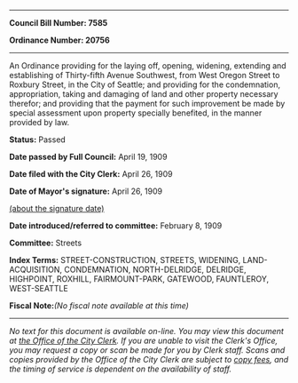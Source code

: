 

********

**Council Bill Number: 7585**
   
**Ordinance Number: 20756**
********

 An Ordinance providing for the laying off, opening, widening, extending and establishing of Thirty-fifth Avenue Southwest, from West Oregon Street to Roxbury Street, in the City of Seattle; and providing for the condemnation, appropriation, taking and damaging of land and other property necessary therefor; and providing that the payment for such improvement be made by special assessment upon property specially benefited, in the manner provided by law.

**Status:** Passed
   
**Date passed by Full Council:** April 19, 1909
   
**Date filed with the City Clerk:** April 26, 1909
   
**Date of Mayor's signature:** April 26, 1909
   
[(about the signature date)](/~public/approvaldate.htm)
   
   
   
**Date introduced/referred to committee:** February 8, 1909
   
**Committee:** Streets
   
   
**Index Terms:** STREET-CONSTRUCTION, STREETS, WIDENING, LAND-ACQUISITION, CONDEMNATION, NORTH-DELRIDGE, DELRIDGE, HIGHPOINT, ROXHILL, FAIRMOUNT-PARK, GATEWOOD, FAUNTLEROY, WEST-SEATTLE

**Fiscal Note:**_(No fiscal note available at this time)_
********

_No text for this document is available on-line. You may view this document at [the Office of the City Clerk](http://www.seattle.gov/leg/clerk/contactUs.htm). If you are unable to visit the Clerk's Office, you may request a copy or scan be made for you by Clerk staff. Scans and copies provided by the Office of the City Clerk are subject to [copy fees](http://clerk.seattle.gov/~public/clerkfees.htm), and the timing of service is dependent on the availability of staff._

